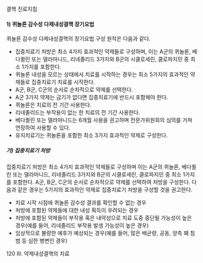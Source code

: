 결핵 진료지침

#### 1) 퀴놀론 감수성 다제내성결핵 장기요법
퀴놀론 감수성 다제내성결핵의 장기요법 구성 원칙은 다음과 같다.

- 집중치료기 처방은 최소 4가지 효과적인 약제들로 구성하며, 이는 A군의 퀴놀론, 베다퀼린 또는 델라마니드, 리네졸리드 3가지와 B군의 시클로세린, 클로파지민 중 최소 1가지를 포함한다.
- 퀴놀론 내성을 모르는 상태에서 치료를 시작하는 경우는 최소 5가지의 효과적인 약제들로 집중치료기 치료를 시작한다.
- A군, B군, C군의 순서로 순차적으로 약제를 선택한다.
- A군 3가지 약제는 금기가 없다면 집중치료기에 반드시 포함해야 한다.
- 퀴놀론은 치료의 전 기간 사용한다.
- 리네졸리드는 부작용이 없는 한 치료의 전 기간 사용한다.
- 베다퀼린 또는 델라마니드는 6개월 사용을 권고하며 전문가위원회의 심의를 거쳐 연장하여 사용할 수 있다.
- 유지치료기는 퀴놀론을 포함한 최소 3가지 효과적인 약제로 구성한다.

##### 가) 집중치료기 처방
집중치료기 처방은 최소 4가지 효과적인 약제들로 구성하며 이는 A군의 퀴놀론, 베다퀼린 또는 델라마니드, 리네졸리드 3가지와 B군의 시클로세린, 클로파지민 중 최소 1가지를 포함한다. A군, B군, C군의 순서로 순차적으로 약제를 선택하여 처방을 구성한다.
다음과 같은 경우는 5가지의 효과적인 약제로 집중치료기 처방을 구성할 것을 권고한다.
- 치료 시작 시점에 퀴놀론 감수성 결과를 확인할 수 없는 경우
- 처방에 포함된 약제들에 대한 내성 획득이 우려되는 경우
- 처방에 포함된 약제들이 부작용 혹은 내약성으로 치료 도중 중단될 가능성이 높은 경우(예를 들어, 리네졸리드 부작용 발생 가능성이 높은 경우)
- 임상적으로 불량한 예후가 예상되는 경우(예를 들어, 많은 배균량, 공동, 양측 폐 침범 등 심한 병변인 경우)

<PAGE>120
III. 약제내성결핵의 치료
